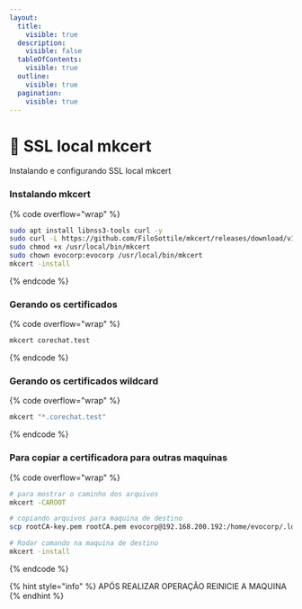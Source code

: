 ```yaml
---
layout:
  title:
    visible: true
  description:
    visible: false
  tableOfContents:
    visible: true
  outline:
    visible: true
  pagination:
    visible: true
---
```


# 🤜 SSL local mkcert

Instalando e configurando SSL local mkcert

### Instalando mkcert <a href="#instalando-mkcert" id="instalando-mkcert"></a>

{% code overflow="wrap" %}
```sh
sudo apt install libnss3-tools curl -y
sudo curl -L https://github.com/FiloSottile/mkcert/releases/download/v1.4.3/mkcert-v1.4.3-linux-amd64 -o /usr/local/bin/mkcert
sudo chmod +x /usr/local/bin/mkcert
sudo chown evocorp:evocorp /usr/local/bin/mkcert
mkcert -install
```
{% endcode %}

### Gerando os certificados <a href="#gerando-os-certificados" id="gerando-os-certificados"></a>

{% code overflow="wrap" %}
```sh
mkcert corechat.test
```
{% endcode %}

### Gerando os certificados wildcard <a href="#gerando-os-certificados-wildcard" id="gerando-os-certificados-wildcard"></a>

{% code overflow="wrap" %}
```sh
mkcert "*.corechat.test"
```
{% endcode %}

### Para copiar a certificadora para outras maquinas <a href="#para-copiar-a-certificadora-para-outras-maquinas" id="para-copiar-a-certificadora-para-outras-maquinas"></a>

{% code overflow="wrap" %}
```sh
# para mostrar o caminho dos arquivos 
mkcert -CAROOT 

# copiando arquivos para maquina de destino
scp rootCA-key.pem rootCA.pem evocorp@192.168.200.192:/home/evocorp/.local/share/mkcert

# Rodar comando na maquina de destino
mkcert -install
```
{% endcode %}

{% hint style="info" %}
APÓS REALIZAR OPERAÇÃO REINICIE A MAQUINA
{% endhint %}
